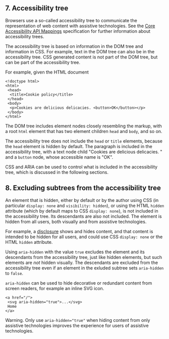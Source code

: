 ## 7. Accessibility tree

Browsers use a so-called accessibility tree to communicate the representation of web content with assistive technologies. See the [Core Accessibility API Mappings](https://w3c.github.io/core-aam/#dfn-accessibility-tree) specification for further information about accessibility trees.

The accessibility tree is based on information in the DOM tree and information in CSS. For example, text in the DOM tree can also be in the accessibility tree. CSS generated content is not part of the DOM tree, but can be part of the accessibility tree.

For example, given the HTML document

```
<!doctype html>
<html>
 <head>
  <title>Cookie policy</title>
 </head>
 <body>
  <p>Cookies are delicious delicacies. <button>OK</button></p>
 </body>
</html>
```

The DOM tree includes element nodes closely resembling the markup, with a root `html` element that has two element children `head` and `body`, and so on.

The accessibility tree does not include the `head` or `title` elements, because the `head` element is hidden by default. The paragraph is included in the accessibility tree, with a text node child "Cookies are delicious delicacies. " and a `button` node, whose accessible name is "OK".

CSS and ARIA can be used to control what is included in the accessibility tree, which is discussed in the following sections.

## 8. Excluding subtrees from the accessibility tree

An element that is hidden, either by default or by the author using CSS (in particular `display: none` and `visibility: hidden`), or using the HTML `hidden` attribute (which by default maps to CSS `display: none`), is not included in the accessibility tree. Its descendants are also not included. The element is hidden from all users, both visually and from assistive technologies.

For example, a [disclosure](#disclosure) shows and hides content, and that content is intended to be hidden for all users, and could use CSS `display: none` or the HTML `hidden` attribute.

Using `aria-hidden` with the value `true` excludes the element and its descendants from the accessibility tree, just like hidden elements, but such elements are *not* hidden visually. The descendants are excluded from the accessibility tree even if an element in the exluded subtree sets `aria-hidden` to `false`.

`aria-hidden` can be used to hide decorative or redundant content from screen readers, for example an inline SVG icon.

```
<a href="/">
 <svg aria-hidden="true">...</svg>
 Home
</a>
```

Warning. Only use `aria-hidden="true"` when hiding content from only assistive technologies improves the experience for users of assistive technologies.

